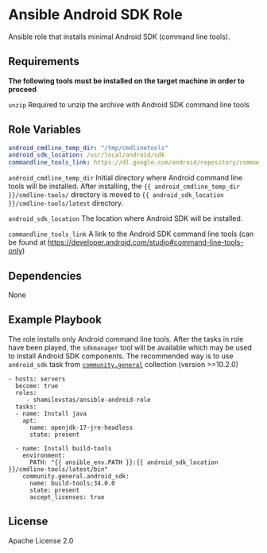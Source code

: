 Ansible Android SDK Role
=========

Ansible role that installs minimal Android SDK (command line tools).

Requirements
------------
**The following tools must be installed on the target machine in order to proceed**

`unzip` Required to unzip the archive with Android SDK command line tools

Role Variables
--------------

```yaml
android_cmdline_temp_dir: "/tmp/cmdlinetools"
android_sdk_location: /usr/local/android/sdk
commandline_tools_link: https://dl.google.com/android/repository/commandlinetools-linux-11076708_latest.zip
```

`android_cmdline_temp_dir` Initial directory where Android command line tools will be installed. After installing, the
`{{ android_cmdline_temp_dir }}/cmdline-tools/` directory is moved to `{{ android_sdk_location }}/cmdline-tools/latest`
directory.

`android_sdk_location` The location where Android SDK will be installed.

`commandline_tools_link` A link to the Android SDK command line tools (can be found
at https://developer.android.com/studio#command-line-tools-only)

Dependencies
------------

None

Example Playbook
----------------
The role installs only Android command line tools. After the tasks in role have been played, the `sdkmanager`
tool will be available which may be used to install Android SDK components. The recommended way is to use `android_sdk`
task
from [`community.general`](https://docs.ansible.com/ansible/devel/collections/community/general/android_sdk_module.html)
collection (version >=10.2.0)

    - hosts: servers
      become: true
      roles:
         - shamilovstas/ansible-android-role
      tasks:
      - name: Install java
        apt:
          name: openjdk-17-jre-headless
          state: present
  
      - name: Install build-tools
        environment:
          PATH: "{{ ansible_env.PATH }}:{{ android_sdk_location }}/cmdline-tools/latest/bin"
        community.general.android_sdk:
          name: build-tools;34.0.0
          state: present
          accept_licenses: true

License
-------
Apache License 2.0